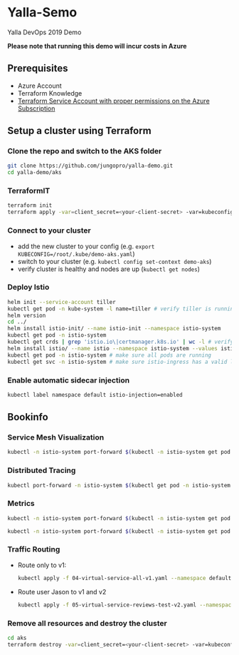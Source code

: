# Yalla-Semo

Yalla DevOps 2019 Demo

**Please note that running this demo will incur costs in Azure**

## Prerequisites

- Azure Account
- Terraform Knowledge
- [Terraform Service Account with proper permissions on the Azure Subscription](https://www.terraform.io/docs/providers/azurerm/auth/service_principal_client_secret.html)

## Setup a cluster using Terraform

### Clone the repo and switch to the AKS folder

```bash
git clone https://github.com/jungopro/yalla-demo.git
cd yalla-demo/aks
```

### TerraformIT

```bash
terraform init
terraform apply -var=client_secret=<your-client-secret> -var=kubeconfig_path="/root/.kube/demo-aks.yaml"
```

### Connect to your cluster

- add the new cluster to your config (e.g. `export KUBECONFIG=/root/.kube/demo-aks.yaml`)
- switch to your cluster (e.g. `kubectl config set-context demo-aks`)
- verify cluster is healthy and nodes are up (`kubectl get nodes`)

### Deploy Istio

```bash
helm init --service-account tiller
kubectl get pod -n kube-system -l name=tiller # verify tiller is running
helm version
cd ../
helm install istio-init/ --name istio-init --namespace istio-system
kubectl get pod -n istio-system
kubectl get crds | grep 'istio.io\|certmanager.k8s.io' | wc -l # verify 53 CRDs created
helm install istio/ --name istio --namespace istio-system --values istio/values-istio-demo.yaml --set gateways.istio-ingressgateway.loadBalancerIP="<static-ip-in-aks-resource-group>" --debug
kubectl get pod -n istio-system # make sure all pods are running
kubectl get svc -n istio-system # make sure istio-ingress has a valid loadbalancer external IP
```

### Enable automatic sidecar injection

```bash
kubectl label namespace default istio-injection=enabled
```

## Bookinfo

### Service Mesh Visualization

```bash
kubectl -n istio-system port-forward $(kubectl -n istio-system get pod -l app=kiali -o jsonpath='{.items[0].metadata.name}') 20001:20001 # open http://localhost:20001/kiali/console/ with admin:admin
```

### Distributed Tracing

```bash
kubectl port-forward -n istio-system $(kubectl get pod -n istio-system -l app=jaeger -o jsonpath='{.items[0].metadata.name}') 16686:16686 # jaeger
```

### Metrics

```bash
kubectl -n istio-system port-forward $(kubectl -n istio-system get pod -l app=prometheus -o jsonpath='{.items[0].metadata.name}') 9090:9090 # prometheus

kubectl -n istio-system port-forward $(kubectl -n istio-system get pod -l app=grafana -o jsonpath='{.items[0].metadata.name}') 3000:3000 # grafana
```

### Traffic Routing

- Route only to v1:
  ```bash
  kubectl apply -f 04-virtual-service-all-v1.yaml --namespace default
  ```

- Route user Jason to v1 and v2
  ```bash
  kubectl apply -f 05-virtual-service-reviews-test-v2.yaml --namespace default
  ```

### Remove all resources and destroy the cluster

```bash
cd aks
terraform destroy -var=client_secret=<your-client-secret> -var=kubeconfig_path="/root/.kube/demo-aks.yaml"
```
